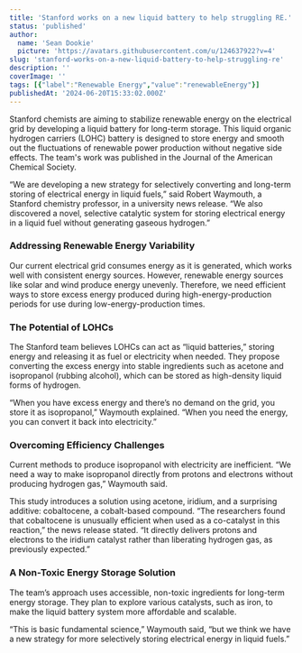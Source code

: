 ```yaml
---
title: 'Stanford works on a new liquid battery to help struggling RE.'
status: 'published'
author:
  name: 'Sean Dookie'
  picture: 'https://avatars.githubusercontent.com/u/124637922?v=4'
slug: 'stanford-works-on-a-new-liquid-battery-to-help-struggling-re'
description: ''
coverImage: ''
tags: [{"label":"Renewable Energy","value":"renewableEnergy"}]
publishedAt: '2024-06-20T15:33:02.000Z'
---
```


Stanford chemists are aiming to stabilize renewable energy on the electrical grid by developing a liquid battery for long-term storage. This liquid organic hydrogen carriers (LOHC) battery is designed to store energy and smooth out the fluctuations of renewable power production without negative side effects. The team's work was published in the Journal of the American Chemical Society.

“We are developing a new strategy for selectively converting and long-term storing of electrical energy in liquid fuels,” said Robert Waymouth, a Stanford chemistry professor, in a university news release. “We also discovered a novel, selective catalytic system for storing electrical energy in a liquid fuel without generating gaseous hydrogen.”

### Addressing Renewable Energy Variability

Our current electrical grid consumes energy as it is generated, which works well with consistent energy sources. However, renewable energy sources like solar and wind produce energy unevenly. Therefore, we need efficient ways to store excess energy produced during high-energy-production periods for use during low-energy-production times.

### The Potential of LOHCs

The Stanford team believes LOHCs can act as “liquid batteries,” storing energy and releasing it as fuel or electricity when needed. They propose converting the excess energy into stable ingredients such as acetone and isopropanol (rubbing alcohol), which can be stored as high-density liquid forms of hydrogen.

“When you have excess energy and there’s no demand on the grid, you store it as isopropanol,” Waymouth explained. “When you need the energy, you can convert it back into electricity.”

### Overcoming Efficiency Challenges

Current methods to produce isopropanol with electricity are inefficient. “We need a way to make isopropanol directly from protons and electrons without producing hydrogen gas,” Waymouth said.

This study introduces a solution using acetone, iridium, and a surprising additive: cobaltocene, a cobalt-based compound. “The researchers found that cobaltocene is unusually efficient when used as a co-catalyst in this reaction,” the news release stated. “It directly delivers protons and electrons to the iridium catalyst rather than liberating hydrogen gas, as previously expected.”

### A Non-Toxic Energy Storage Solution

The team’s approach uses accessible, non-toxic ingredients for long-term energy storage. They plan to explore various catalysts, such as iron, to make the liquid battery system more affordable and scalable.

“This is basic fundamental science,” Waymouth said, “but we think we have a new strategy for more selectively storing electrical energy in liquid fuels.”